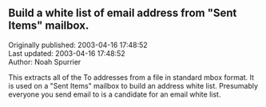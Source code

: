 ## Build a white list of email address from "Sent Items" mailbox.  
Originally published: 2003-04-16 17:48:52  
Last updated: 2003-04-16 17:48:52  
Author: Noah Spurrier  
  
This extracts all of the To addresses from a file in standard mbox format.
It is used on a "Sent Items" mailbox to build an address white list.
Presumably everyone you send email to is a candidate for an email white list.